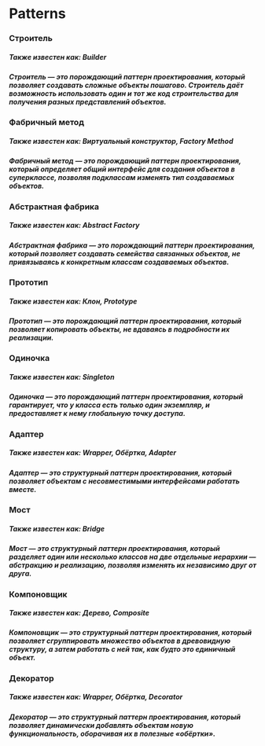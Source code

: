 # Patterns

### Строитель
##### Также известен как: Builder
##### Строитель — это порождающий паттерн проектирования, который позволяет создавать сложные объекты пошагово. Строитель даёт возможность использовать один и тот же код строительства для получения разных представлений объектов.

### Фабричный метод
##### Также известен как: Виртуальный конструктор, Factory Method
##### Фабричный метод — это порождающий паттерн проектирования, который определяет общий интерфейс для создания объектов в суперклассе, позволяя подклассам изменять тип создаваемых объектов.

### Абстрактная фабрика
##### Также известен как: Abstract Factory
##### Абстрактная фабрика — это порождающий паттерн проектирования, который позволяет создавать семейства связанных объектов, не привязываясь к конкретным классам создаваемых объектов.

### Прототип
##### Также известен как: Клон, Prototype
##### Прототип — это порождающий паттерн проектирования, который позволяет копировать объекты, не вдаваясь в подробности их реализации.

### Одиночка
##### Также известен как: Singleton
##### Одиночка — это порождающий паттерн проектирования, который гарантирует, что у класса есть только один экземпляр, и предоставляет к нему глобальную точку доступа.

### Адаптер
##### Также известен как: Wrapper, Обёртка, Adapter
##### Адаптер — это структурный паттерн проектирования, который позволяет объектам с несовместимыми интерфейсами работать вместе.

### Мост
##### Также известен как: Bridge
##### Мост — это структурный паттерн проектирования, который разделяет один или несколько классов на две отдельные иерархии — абстракцию и реализацию, позволяя изменять их независимо друг от друга.

### Компоновщик
##### Также известен как: Дерево, Composite
##### Компоновщик — это структурный паттерн проектирования, который позволяет сгруппировать множество объектов в древовидную структуру, а затем работать с ней так, как будто это единичный объект.

### Декоратор
##### Также известен как: Wrapper, Обёртка, Decorator
##### Декоратор — это структурный паттерн проектирования, который позволяет динамически добавлять объектам новую функциональность, оборачивая их в полезные «обёртки».


